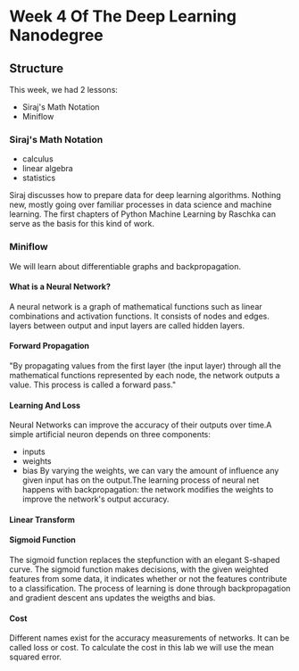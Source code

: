 # Week 4 Of The Deep Learning Nanodegree

## Structure

This week, we had 2 lessons:
- Siraj's Math Notation
- Miniflow

### Siraj's Math Notation
  - calculus
  - linear algebra
  - statistics

Siraj discusses how to prepare data for deep learning algorithms. Nothing new, mostly going over familiar processes in data science and machine learning. The first chapters of Python Machine Learning by Raschka can serve as the basis for this kind of work.

### Miniflow
 We will learn about differentiable graphs and backpropagation.

#### What is a Neural Network?
A neural network is a graph of mathematical functions such as linear combinations and activation functions. It consists of nodes and edges. layers between output and input layers are called hidden layers.

#### Forward Propagation
"By propagating values from the first layer (the input layer) through all the mathematical functions represented by each node, the network outputs a value. This process is called a forward pass."

#### Learning And Loss
Neural Networks can improve the accuracy of their outputs over time.A simple artificial neuron depends on three components:
- inputs
- weights
- bias
By varying the weights, we can vary the amount of influence any given input has on the output.The learning process of neural net happens with backpropagation: the network modifies the weights to improve the network's output accuracy.

#### Linear Transform

#### Sigmoid Function
The sigmoid function replaces the stepfunction with an elegant S-shaped curve. The sigmoid function makes decisions, with the given weighted features from some data, it indicates whether or not the features contribute to a classification. The process of learning is done through backpropagation and gradient descent ans updates the weigths and bias.  

#### Cost
Different names exist for the accuracy measurements of networks. It can be called loss or cost. To calculate the cost in this lab we will use the mean squared error.
